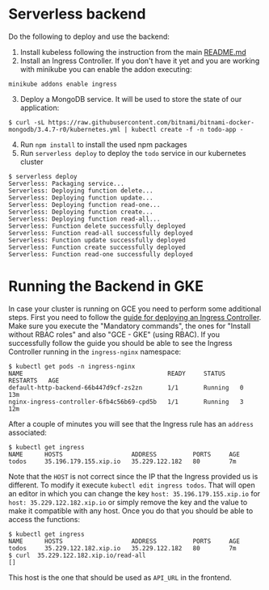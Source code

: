 # Serverless backend

Do the following to deploy and use the backend:

1. Install kubeless following the instruction from the main [README.md](../../../README.md)
2. Install an Ingress Controller. If you don't have it yet and you are working with minikube you can enable the addon executing:
```
minikube addons enable ingress
```
3. Deploy a MongoDB service. It will be used to store the state of our application:
```console
$ curl -sL https://raw.githubusercontent.com/bitnami/bitnami-docker-mongodb/3.4.7-r0/kubernetes.yml | kubectl create -f -n todo-app -
```
4. Run `npm install` to install the used npm packages
5. Run `serverless deploy` to deploy the `todo` service in our kubernetes cluster
```console
$ serverless deploy
Serverless: Packaging service...
Serverless: Deploying function delete...
Serverless: Deploying function update...
Serverless: Deploying function read-one...
Serverless: Deploying function create...
Serverless: Deploying function read-all...
Serverless: Function delete successfully deployed
Serverless: Function read-all successfully deployed
Serverless: Function update successfully deployed
Serverless: Function create successfully deployed
Serverless: Function read-one successfully deployed
```

# Running the Backend in GKE

In case your cluster is running on GCE you need to perform some additional steps. First you need to follow the [guide for deploying an Ingress Controller](https://github.com/kubernetes/ingress-nginx/blob/master/docs/deploy/index.md). Make sure you execute the "Mandatory commands", the ones for "Install without RBAC roles" and also "GCE - GKE" (using RBAC). If you successfully follow the guide you should be able to see the Ingress Controller running in the `ingress-nginx` namespace:

```
$ kubectl get pods -n ingress-nginx
NAME                                        READY     STATUS    RESTARTS   AGE
default-http-backend-66b447d9cf-zs2zn       1/1       Running   0          13m
nginx-ingress-controller-6fb4c56b69-cpd5b   1/1       Running   3          12m
```

After a couple of minutes you will see that the Ingress rule has an `address` associated:

```
$ kubectl get ingress
NAME      HOSTS                   ADDRESS          PORTS     AGE
todos     35.196.179.155.xip.io   35.229.122.182   80        7m
```

Note that the `HOST` is not correct since the IP that the Ingress provided us is different. To modify it execute `kubectl edit ingress todos`. That will open an editor in which you can change the key `host: 35.196.179.155.xip.io` for `host: 35.229.122.182.xip.io` or simply remove the key and the value to make it compatible with any host. Once you do that you should be able to access the functions:

```
$ kubectl get ingress
NAME      HOSTS                   ADDRESS          PORTS     AGE
todos     35.229.122.182.xip.io   35.229.122.182   80        7m
$ curl  35.229.122.182.xip.io/read-all
[]
```

This host is the one that should be used as `API_URL` in the frontend.
